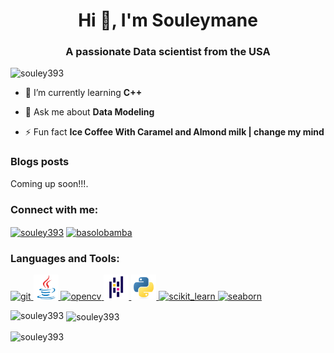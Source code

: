 <h1 align="center">Hi 👋, I'm Souleymane</h1>
<h3 align="center">A passionate Data scientist from the USA</h3>

<p align="left"> <img src="https://komarev.com/ghpvc/?username=souley393&label=Profile%20views&color=0e75b6&style=flat" alt="souley393" /> </p>

- 🌱 I’m currently learning **C++**

- 💬 Ask me about **Data Modeling**

- ⚡ Fun fact **Ice Coffee With Caramel and Almond milk | change my mind**

### Blogs posts
Coming up soon!!!.
<!-- BLOG-POST-LIST:START -->
<!-- BLOG-POST-LIST:END -->

<h3 align="left">Connect with me:</h3>
<p align="left">
<a href="https://dev.to/souley393" target="blank"><img align="center" src="https://raw.githubusercontent.com/rahuldkjain/github-profile-readme-generator/master/src/images/icons/Social/devto.svg" alt="souley393" height="30" width="40" /></a>
<a href="https://kaggle.com/basolobamba" target="blank"><img align="center" src="https://raw.githubusercontent.com/rahuldkjain/github-profile-readme-generator/master/src/images/icons/Social/kaggle.svg" alt="basolobamba" height="30" width="40" /></a>
</p>

<h3 align="left">Languages and Tools:</h3>
<p align="left"> <a href="https://git-scm.com/" target="_blank" rel="noreferrer"> <img src="https://www.vectorlogo.zone/logos/git-scm/git-scm-icon.svg" alt="git" width="40" height="40"/> </a> <a href="https://www.java.com" target="_blank" rel="noreferrer"> <img src="https://raw.githubusercontent.com/devicons/devicon/master/icons/java/java-original.svg" alt="java" width="40" height="40"/> </a> <a href="https://opencv.org/" target="_blank" rel="noreferrer"> <img src="https://www.vectorlogo.zone/logos/opencv/opencv-icon.svg" alt="opencv" width="40" height="40"/> </a> <a href="https://pandas.pydata.org/" target="_blank" rel="noreferrer"> <img src="https://raw.githubusercontent.com/devicons/devicon/2ae2a900d2f041da66e950e4d48052658d850630/icons/pandas/pandas-original.svg" alt="pandas" width="40" height="40"/> </a> <a href="https://www.python.org" target="_blank" rel="noreferrer"> <img src="https://raw.githubusercontent.com/devicons/devicon/master/icons/python/python-original.svg" alt="python" width="40" height="40"/> </a> <a href="https://scikit-learn.org/" target="_blank" rel="noreferrer"> <img src="https://upload.wikimedia.org/wikipedia/commons/0/05/Scikit_learn_logo_small.svg" alt="scikit_learn" width="40" height="40"/> </a> <a href="https://seaborn.pydata.org/" target="_blank" rel="noreferrer"> <img src="https://seaborn.pydata.org/_images/logo-mark-lightbg.svg" alt="seaborn" width="40" height="40"/> </a> </p>

<p><img align="left" src="https://github-readme-stats.vercel.app/api/top-langs?username=souley393&show_icons=true&locale=en&layout=compact" alt="souley393" /></p>

<p>&nbsp;<img align="center" src="https://github-readme-stats.vercel.app/api?username=souley393&show_icons=true&locale=en" alt="souley393" /></p>

<p><img align="center" src="https://github-readme-streak-stats.herokuapp.com/?user=souley393&" alt="souley393" /></p>


